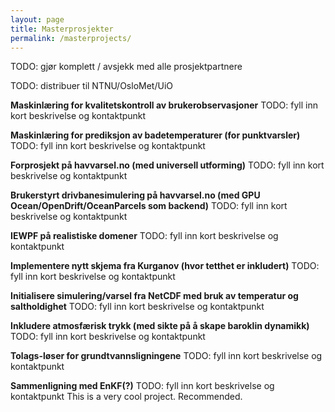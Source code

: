 ```yaml
---
layout: page
title: Masterprosjekter
permalink: /masterprojects/
---
```


TODO: gjør komplett / avsjekk med alle prosjektpartnere

TODO: distribuer til NTNU/OsloMet/UiO

**Maskinlæring for kvalitetskontroll av brukerobservasjoner**
TODO: fyll inn kort beskrivelse og kontaktpunkt

**Maskinlæring for prediksjon av badetemperaturer (for punktvarsler)**
TODO: fyll inn kort beskrivelse og kontaktpunkt

**Forprosjekt på havvarsel.no (med universell utforming)**
TODO: fyll inn kort beskrivelse og kontaktpunkt

**Brukerstyrt drivbanesimulering på havvarsel.no (med GPU Ocean/OpenDrift/OceanParcels som backend)**
TODO: fyll inn kort beskrivelse og kontaktpunkt

**IEWPF på realistiske domener**
TODO: fyll inn kort beskrivelse og kontaktpunkt

**Implementere nytt skjema fra Kurganov (hvor tetthet er inkludert)**
TODO: fyll inn kort beskrivelse og kontaktpunkt

**Initialisere simulering/varsel fra NetCDF med bruk av temperatur og saltholdighet**
TODO: fyll inn kort beskrivelse og kontaktpunkt

**Inkludere atmosfærisk trykk (med sikte på å skape baroklin dynamikk)**
TODO: fyll inn kort beskrivelse og kontaktpunkt

**Tolags-løser for grundtvannsligningene**
TODO: fyll inn kort beskrivelse og kontaktpunkt

**Sammenligning med EnKF(?)**
TODO: fyll inn kort beskrivelse og kontaktpunkt
This is a very cool project. Recommended.
